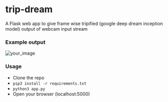 # trip-dream
A Flask web app to give frame wise tripified (google deep dream inception model) output of webcam input stream

### Example output

![your_image](https://github.com/raajtilaksarma/trip-dream/blob/master/trip-dream.gif)

### Usage

- Clone the repo
- `pip3 install -r requirements.txt`
- `python3 app.py`
- Open your browser (localhost:5000)


